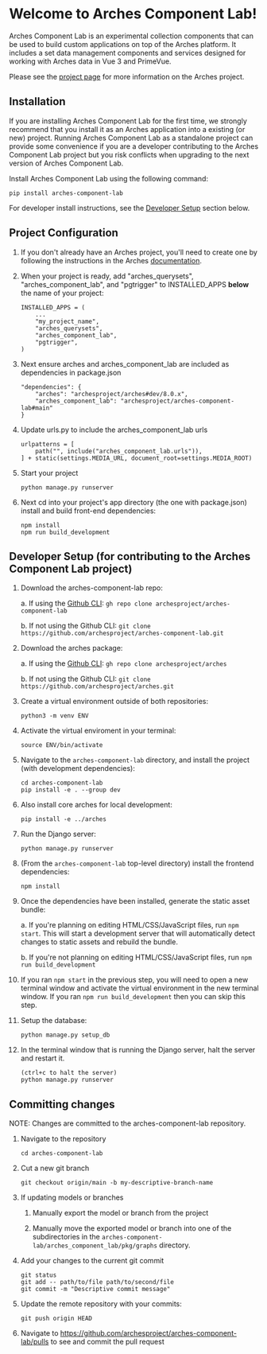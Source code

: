 # Welcome to Arches Component Lab!

Arches Component Lab is an experimental collection components that can be used to build custom applications on top of the Arches platform. It includes a set data management components and services designed for working with Arches data in Vue 3 and PrimeVue.

Please see the [project page](http://archesproject.org/) for more information on the Arches project.


## Installation

If you are installing Arches Component Lab for the first time, we strongly recommend that you install it as an Arches application into a existing (or new) project. Running Arches Component Lab as a standalone project can provide some convenience if you are a developer contributing to the Arches Component Lab project but you risk conflicts when upgrading to the next version of Arches Component Lab.

Install Arches Component Lab using the following command:
```
pip install arches-component-lab
```

For developer install instructions, see the [Developer Setup](#developer-setup-for-contributing-to-the-arches-component-lab-project) section below.


## Project Configuration

1. If you don't already have an Arches project, you'll need to create one by following the instructions in the Arches [documentation](http://archesproject.org/documentation/).

2. When your project is ready, add "arches_querysets", "arches_component_lab", and "pgtrigger" to INSTALLED_APPS **below** the name of your project:
    ```
    INSTALLED_APPS = (
        ...
        "my_project_name",
        "arches_querysets",
        "arches_component_lab",
        "pgtrigger",
    )
    ```

3. Next ensure arches and arches_component_lab are included as dependencies in package.json
    ```
    "dependencies": {
        "arches": "archesproject/arches#dev/8.0.x",
        "arches_component_lab": "archesproject/arches-component-lab#main"
    }
    ```

4. Update urls.py to include the arches_component_lab urls
    ```
    urlpatterns = [
        path("", include("arches_component_lab.urls")),
    ] + static(settings.MEDIA_URL, document_root=settings.MEDIA_ROOT)
    ```

5. Start your project
    ```
    python manage.py runserver
    ```

6. Next cd into your project's app directory (the one with package.json) install and build front-end dependencies:
    ```
    npm install
    npm run build_development
    ```

## Developer Setup (for contributing to the Arches Component Lab project)

1. Download the arches-component-lab repo:

    a.  If using the [Github CLI](https://cli.github.com/): `gh repo clone archesproject/arches-component-lab`
    
    b.  If not using the Github CLI: `git clone https://github.com/archesproject/arches-component-lab.git`

2. Download the arches package:

    a.  If using the [Github CLI](https://cli.github.com/): `gh repo clone archesproject/arches`

    b.  If not using the Github CLI: `git clone https://github.com/archesproject/arches.git`

3. Create a virtual environment outside of both repositories: 
    ```
    python3 -m venv ENV
    ```

4. Activate the virtual enviroment in your terminal:
    ```
    source ENV/bin/activate
    ```

5. Navigate to the `arches-component-lab` directory, and install the project (with development dependencies):
    ```
    cd arches-component-lab
    pip install -e . --group dev
    ```

6. Also install core arches for local development:
    ```
    pip install -e ../arches
    ```


7. Run the Django server:
    ```
    python manage.py runserver
    ```

8.  (From the `arches-component-lab` top-level directory) install the frontend dependencies:
    ```
    npm install
    ```

9.  Once the dependencies have been installed, generate the static asset bundle:

    a. If you're planning on editing HTML/CSS/JavaScript files, run `npm start`. This will start a development server that will automatically detect changes to static assets and rebuild the bundle.

    b. If you're not planning on editing HTML/CSS/JavaScript files, run `npm run build_development`

10. If you ran `npm start` in the previous step, you will need to open a new terminal window and activate the virtual environment in the new terminal window. If you ran `npm run build_development` then you can skip this step.

11. Setup the database:
    ```
    python manage.py setup_db
    ```

12. In the terminal window that is running the Django server, halt the server and restart it.
    ```
    (ctrl+c to halt the server)
    python manage.py runserver
    ```

## Committing changes

NOTE: Changes are committed to the arches-component-lab repository. 

1. Navigate to the repository
    ```
    cd arches-component-lab
    ```

2. Cut a new git branch
    ```
    git checkout origin/main -b my-descriptive-branch-name
    ```

3. If updating models or branches

    1. Manually export the model or branch from the project

    2. Manually move the exported model or branch into one of the subdirectories in the `arches-component-lab/arches_component_lab/pkg/graphs` directory.

4. Add your changes to the current git commit
    ```
    git status
    git add -- path/to/file path/to/second/file
    git commit -m "Descriptive commit message"
    ```

5. Update the remote repository with your commits:
    ```
    git push origin HEAD
    ```

6. Navigate to https://github.com/archesproject/arches-component-lab/pulls to see and commit the pull request